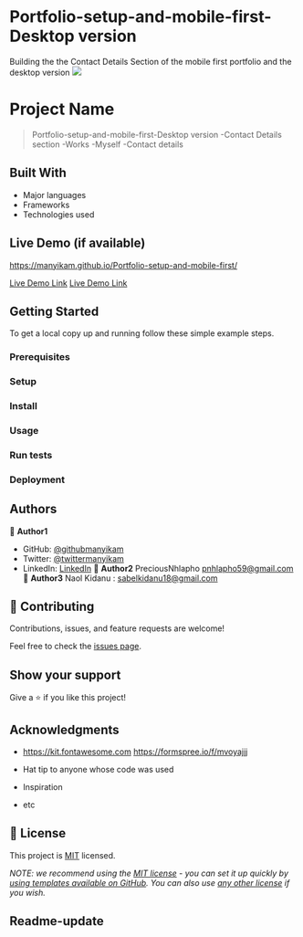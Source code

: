 # Portfolio-setup-and-mobile-first- Desktop version
Building the the Contact Details Section of the mobile first portfolio and the desktop version 
![](https://img.shields.io/badge/Microverse-blueviolet)

# Project Name

> Portfolio-setup-and-mobile-first-Desktop version
 -Contact Details section
-Works
-Myself
-Contact details



## Built With

- Major languages
- Frameworks
- Technologies used

## Live Demo (if available)
https://manyikam.github.io/Portfolio-setup-and-mobile-first/

[Live Demo Link](https://livedemo.com)
[Live Demo Link](https://manyikam.github.io)


## Getting Started

To get a local copy up and running follow these simple example steps.

### Prerequisites

### Setup

### Install

### Usage

### Run tests

### Deployment



## Authors

👤 **Author1**

- GitHub: [@githubmanyikam](https://github.com/githubmanyikam)
- Twitter: [@twittermanyikam](https://twitter.com/twittermanyikam)
- LinkedIn: [LinkedIn](https://linkedin.com/in/linkedinmanyikam)
👤 **Author2**
    PreciousNhlapho
    pnhlapho59@gmail.com
👤 **Author3**
Naol Kidanu :
sabelkidanu18@gmail.com

## 🤝 Contributing

Contributions, issues, and feature requests are welcome!

Feel free to check the [issues page](../../issues/).

## Show your support

Give a ⭐️ if you like this project!

## Acknowledgments
- https://kit.fontawesome.com
 https://formspree.io/f/mvoyajjj

- Hat tip to anyone whose code was used
- Inspiration
- etc

## 📝 License

This project is [MIT](./LICENSE) licensed.

_NOTE: we recommend using the [MIT license](https://choosealicense.com/licenses/mit/) - you can set it up quickly by [using templates available on GitHub](https://docs.github.com/en/communities/setting-up-your-project-for-healthy-contributions/adding-a-license-to-a-repository). You can also use [any other license](https://choosealicense.com/licenses/) if you wish._

## Readme-update
